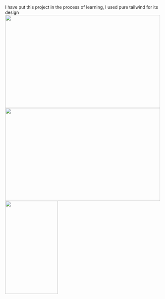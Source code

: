 I have put this project in the process of learning, I used pure tailwind for its design
<br/>
<img src="https://github.com/miveh/divar.ir-tailwind-responsive/assets/46049723/bf5111d0-95ad-4341-a719-8f895f1f2b83" width="500" height="300">
<br/>
<img src="https://github.com/miveh/divar.ir-tailwind-responsive/assets/46049723/25e38fa5-aa08-49f5-8abd-dd2975cf4284" width="500" height="300">
<br/>
<img src="https://github.com/miveh/divar.ir-tailwind-responsive/assets/46049723/5fcd8331-ce04-4fb5-b74e-9e99bc6ed41e"  width="170" height="300">

